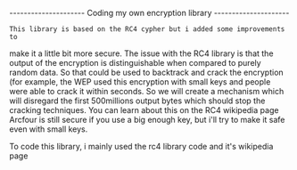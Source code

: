 --------------------- Coding my own encryption library ---------------------

	This library is based on the RC4 cypher but i added some improvements to 
make it a little bit more secure.
The issue with the RC4 library is that the output of the encryption is 
distinguishable when compared to purely random data. So that could be used to 
backtrack and crack the encryption (for example, the WEP used this encryption
with small keys and people were able to crack it within seconds.
So we will create a mechanism which will disregard the first 500millions
output bytes which should stop the cracking techniques.
You can learn about this on the RC4 wikipedia page
Arcfour is still secure if you use a big enough key, but i'll try to
make it safe even with small keys.


To code this library, i mainly used the rc4 library code and it's
wikipedia page
